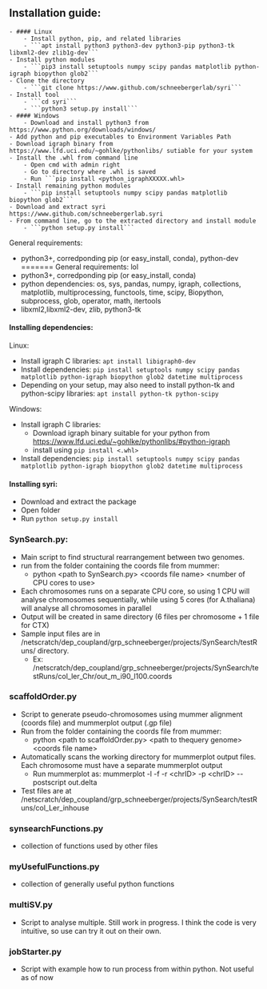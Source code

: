 ## **Installation guide**:
    - #### Linux
        - Install python, pip, and related libraries
	    - ```apt install python3 python3-dev python3-pip python3-tk libxml2-dev zlib1g-dev```
	- Install python modules
	    - ```pip3 install setuptools numpy scipy pandas matplotlib python-igraph biopython glob2```
	- Clone the directory
	    - ```git clone https://www.github.com/schneebergerlab/syri```
	- Install tool
	    - ```cd syri```
	    - ```python3 setup.py install```
    - #### Windows
        - Download and install python3 from https://www.python.org/downloads/windows/
	- Add python and pip executables to Environment Variables Path
	- Download igraph binary from https://www.lfd.uci.edu/~gohlke/pythonlibs/ sutiable for your system
	- Install the .whl from command line
	    - Open cmd with admin right
	    - Go to directory where .whl is saved
	    - Run ```pip install <python_igraphXXXXX.whl>
	- Install remaining python modules
	    - ```pip install setuptools numpy scipy pandas matplotlib biopython glob2```
	- Download and extract syri https://www.github.com/schneebergerlab.syri
	- From command line, go to the extracted directory and install module
	    - ```python setup.py install```

General requirements:
  - python3+, corredponding pip (or easy_install, conda), python-dev
=======
General requirements: lol
  - python3+, corredponding pip (or easy_install, conda)
  - python dependencies: os, sys, pandas, numpy, igraph, collections, matplotlib, multiprocessing, functools, time, scipy, Biopython, subprocess, glob, operator, math, itertools
  - libxml2,libxml2-dev, zlib, python3-tk

#### **Installing dependencies**:
Linux:
  - Install igraph C libraries: ```apt install libigraph0-dev```	
  - Install dependencies: ```pip install setuptools numpy scipy pandas matplotlib python-igraph biopython glob2 datetime multiprocess```
  - Depending on your setup, may also need to install python-tk and python-scipy libraries: ```apt install python-tk python-scipy```

Windows:
  - Install igraph C libraries:
      - Download igraph binary suitable for your python from https://www.lfd.uci.edu/~gohlke/pythonlibs/#python-igraph
      - install using ```pip install <.whl>```
  - Install dependencies:
  	```pip install setuptools numpy scipy pandas matplotlib python-igraph biopython glob2 datetime multiprocess```


#### **Installing syri**:
  - Download and extract the package
  - Open folder
  - Run ```python setup.py install```



  
### **SynSearch.py**:
- Main script to find structural rearrangement between two genomes.
- run from the folder containing the coords file from mummer:
    - python \<path to SynSearch.py\> \<coords file name\> \<number of CPU cores to use\>
- Each chromosomes runs on a separate CPU core, so using 1 CPU will analyse chromosomes sequentially, while using 5 cores (for A.thaliana) will analyse all chromosomes in parallel
- Output will be created in same directory (6 files per chromosome + 1 file for CTX)
- Sample input files are in /netscratch/dep_coupland/grp_schneeberger/projects/SynSearch/testRuns/ directory.
  - Ex: /netscratch/dep_coupland/grp_schneeberger/projects/SynSearch/testRuns/col_ler_Chr/out_m_i90_l100.coords

### **scaffoldOrder.py**
- Script to generate pseudo-chromosomes using mummer alignment (coords file) and mummerplot output (.gp file)
- Run from the folder containing the coords file from mummer:
    - python \<path to scaffoldOrder.py\>  \<path to thequery genome\> \<coords file name\>
- Automatically scans the working directory for mummerplot output files. Each chromosome must have a separate mummerplot output
  - Run mummerplot as: mummerplot -l -f -r \<chrID\> -p \<chrID\> --postscript out.delta
- Test files are at /netscratch/dep_coupland/grp_schneeberger/projects/SynSearch/testRuns/col_Ler_inhouse

### **synsearchFunctions.py**
- collection of functions used by other files

### **myUsefulFunctions.py**
- collection of generally useful python functions

### **multiSV.py**
- Script to analyse multiple. Still work in progress. I think the code is very intuitive, so use can try it out on their own.

### **jobStarter.py**
- Script with example how to run process from within python. Not useful as of now

